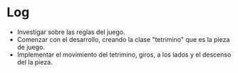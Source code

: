 
# Log

- Investigar sobre las reglas del juego.
- Comenzar con el desarrollo, creando la clase "tetrimino" que es la pieza de juego.
- Implementar el movimiento del tetrimino, giros, a los lados y el descenso del la pieza.
